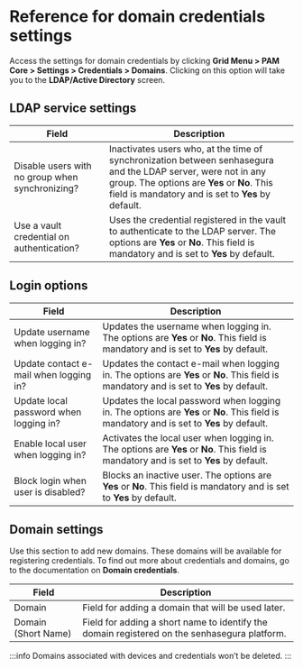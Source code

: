 # Reference for domain credentials settings

Access the settings for domain credentials by clicking **Grid Menu > PAM Core > Settings > Credentials > Domains**. Clicking on this option will take you to the **LDAP/Active Directory** screen.

## LDAP service settings

| Field | Description |
| --- | --- |
| Disable users with no group when synchronizing? | Inactivates users who, at the time of synchronization between senhasegura and the LDAP server, were not in any group. The options are **Yes** or **No**. This field is mandatory and is set to **Yes** by default. |
| Use a vault credential on authentication? | Uses the credential registered in the vault to authenticate to the LDAP server. The options are **Yes** or **No**. This field is mandatory and is set to **Yes** by default. |

## Login options

| Field | Description |
| --- | --- |
| Update username when logging in? | Updates the username when logging in. The options are **Yes** or **No**. This field is mandatory and is set to **Yes** by default. |
| Update contact e-mail when logging in? | Updates the contact e-mail when logging in. The options are **Yes** or **No**. This field is mandatory and is set to **Yes** by default. |
| Update local password when logging in? | Updates the local password when logging in. The options are **Yes** or **No**. This field is mandatory and is set to **Yes** by default. |
| Enable local user when logging in? | Activates the local user when logging in. The options are **Yes** or **No**. This field is mandatory and is set to **Yes** by default. |
| Block login when user is disabled? | Blocks an inactive user. The options are **Yes** or **No**. This field is mandatory and is set to **Yes** by default. |

## Domain settings

Use this section to add new domains. These domains will be available for registering credentials. To find out more about credentials and domains, go to the documentation on **Domain credentials**.

| Field | Description |
| --- | --- |
| Domain | Field for adding a domain that will be used later. |
| Domain (Short Name) | Field for adding a short name to identify the domain registered on the senhasegura platform. |

 :::info
Domains associated with devices and credentials won’t be deleted.
:::